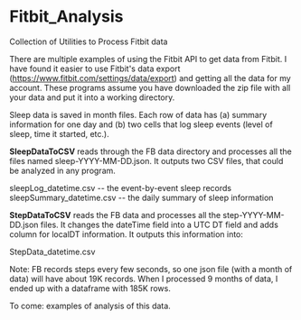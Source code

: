 # Fitbit_Analysis
Collection of Utilities to Process Fitbit data

There are multiple examples of using the Fitbit API to get data from Fitbit.
I have found it easier to use Fitbit's data export (https://www.fitbit.com/settings/data/export) and getting all the data for my account. These programs assume you have downloaded the zip file with all your data and put it into a working directory.

Sleep data is saved in month files.
Each row of data has (a) summary information for one day and (b) two cells that log sleep events (level of sleep, time it started, etc.).

<b>SleepDataToCSV</b> reads through the FB data directory and processes all the files named sleep-YYYY-MM-DD.json. It outputs two CSV files, that could be analyzed in any program.<p>
sleepLog_datetime.csv -- the event-by-event sleep records<br>
sleepSummary_datetime.csv -- the daily summary of sleep information<p>
  
<b>StepDataToCSV</b> reads the FB data and processes all the step-YYYY-MM-DD.json files. It changes the dateTime field into a UTC DT field and adds column for localDT information. It outputs this information into:<p>
StepData_datetime.csv<br>

Note: FB records steps every few seconds, so one json file (with a month of data) will have about 19K records. When I processed 9 months of data, I ended up with a dataframe with 185K rows.

To come: examples of analysis of this data.
